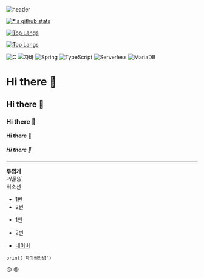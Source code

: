 ![header](https://capsule-render.vercel.app/api?type=rounded&color=auto&height=300&section=header&text=깃허브%20특%20강&fontSize=90&animation=fadeIndesc=한번에%20깃허브%20끝내기)

[![*'s github stats](https://github-readme-stats.vercel.app/api?username=denshol&show_icons=true&theme=onedark)](https://github.com/denshol)

[![Top Langs](https://github-readme-stats.vercel.app/api/top-langs/?username=denshol)](https://github.com/denshol/github-readme-stats)

[![Top Langs](https://github-readme-stats.vercel.app/api/top-langs/?username=denshol&layout=compact)](https://github.com/denshol/github-readme-stats)


![C](https://img.shields.io/badge/-C-123456?style=flat-square&logo=C&logoColor=black)
![자바](https://img.shields.io/badge/-자바-007396?style=flat&logo=Java&logoColor=ffffff)
![Spring](https://img.shields.io/badge/-Spring-6DB33F?style=for-the-badge&logo=Spring&logoColor=white)
![TypeScript](https://img.shields.io/badge/-TypeScript-3178C6?style=flat-square&logo=TypeScript&logoColor=white)
![Serverless](https://img.shields.io/badge/-Serverless-FD5750?style=flat-square&logo=Serverless&logoColor=magenta)
![MariaDB](https://img.shields.io/badge/-MariaDB-1F305F?style=flat-square&logo=mariadb&logoColor=white)




# Hi there 👋
## Hi there 👋
### Hi there 👋
#### Hi there 👋
##### Hi there 👋
---
**두껍게** <br>
*기울임* <br>
~~취소선~~ <br>

* 1번
* 2번

- 1번
- 2번

- [네이버](naver.com)

```
print('파이썬안녕')
```


😏
😡
















<!--
**denshol/denshol** is a ✨ _special_ ✨ repository because its `README.md` (this file) appears on your GitHub profile.
[![Solved.ac 프로필](http://mazassumnida.wtf/api/v2/generate_badge?boj=denshol)](https://solved.ac/denshol)
Here are some ideas to get you started:

- 🔭 I’m currently working on ...
- 🌱 I’m currently learning ...
- 👯 I’m looking to collaborate on ...
- 🤔 I’m looking for help with ...
- 💬 Ask me about ...
- 📫 How to reach me: ...
- 😄 Pronouns: ...
- ⚡ Fun fact: ...
-->
